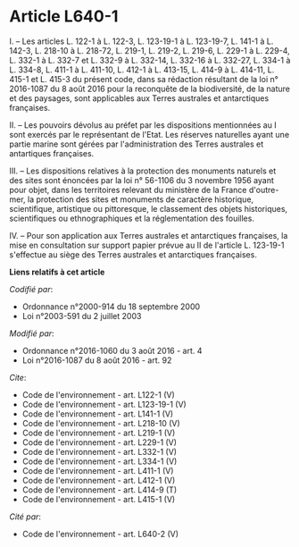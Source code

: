 # Article L640-1

I. – Les articles L. 122-1 à L. 122-3, L. 123-19-1 à L. 123-19-7, L. 141-1 à L. 142-3, L. 218-10 à L. 218-72, L. 219-1, L.
219-2, L. 219-6, L. 229-1 à L. 229-4, L. 332-1 à L. 332-7 et L. 332-9 à L. 332-14, L. 332-16 à L. 332-27, L. 334-1 à L.
334-8, L. 411-1 à L. 411-10, L. 412-1 à L. 413-15, L. 414-9 à L. 414-11, L. 415-1 et L. 415-3  du présent code, dans sa
rédaction résultant de la loi n° 2016-1087 du 8 août 2016 pour la reconquête de la biodiversité, de la nature et des
paysages, sont applicables aux Terres australes et antarctiques françaises.

II. – Les pouvoirs dévolus au préfet par les dispositions mentionnées au I sont exercés par le représentant de l'Etat. Les
réserves naturelles ayant une partie marine sont gérées par l'administration des Terres australes et antartiques françaises.

III. – Les dispositions relatives à la protection des monuments naturels et des sites sont énoncées par la loi n° 56-1106 du
3 novembre 1956 ayant pour objet, dans les territoires relevant du ministère de la France d'outre-mer, la protection des
sites et monuments de caractère historique, scientifique, artistique ou pittoresque, le classement des objets historiques,
scientifiques ou ethnographiques et la réglementation des fouilles.

IV. – Pour son application aux Terres australes et antarctiques françaises, la mise en consultation sur support papier prévue
au II de l'article L. 123-19-1 s'effectue au siège des Terres australes et antarctiques françaises.

**Liens relatifs à cet article**

_Codifié par_:

  - Ordonnance n°2000-914 du 18 septembre 2000
  - Loi n°2003-591 du 2 juillet 2003

_Modifié par_:

  - Ordonnance n°2016-1060 du 3 août 2016 - art. 4
  - Loi n°2016-1087 du 8 août 2016 - art. 92

_Cite_:

  - Code de l'environnement - art. L122-1 (V)
  - Code de l'environnement - art. L123-19-1 (V)
  - Code de l'environnement - art. L141-1 (V)
  - Code de l'environnement - art. L218-10 (V)
  - Code de l'environnement - art. L219-1 (V)
  - Code de l'environnement - art. L229-1 (V)
  - Code de l'environnement - art. L332-1 (V)
  - Code de l'environnement - art. L334-1 (V)
  - Code de l'environnement - art. L411-1 (V)
  - Code de l'environnement - art. L412-1 (V)
  - Code de l'environnement - art. L414-9 (T)
  - Code de l'environnement - art. L415-1 (V)

_Cité par_:

  - Code de l'environnement - art. L640-2 (V)
